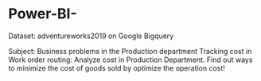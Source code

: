 # Power-BI-
Dataset: adventureworks2019 on Google Bigquery

Subject: Business problems in the Production department
Tracking cost in Work order routing: Analyze cost in Production Department. Find out ways to minimize the cost of goods sold by optimize the operation cost!

